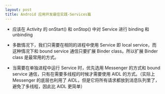 ```yaml
---
layout: post
title: Android 应用开发最佳实践-Services篇
---
```


+ 应该在 Activity 的 onStart() 和 onStop() 中对 Service 进行 binding 和 unbinding

+ 多数情况下，我们只需要在相同的进程中使用 Service 即 local service，而这种情况下和 bound service 通信只要扩展 Binder class。所以扩展 Binder class 是最常用的方式。

+ 当需要在单独进程中运行 Service 时，优先选用 Messenger 的方式和 bound service 通信，只有在需要多线程的时候才需要使用 AIDL 的方式。（实际上 Messenger 的底层也利用了 AIDL，但是它将所有请求都放到消息队列里了，避免了多线程，因此比 AIDL 更简单）
